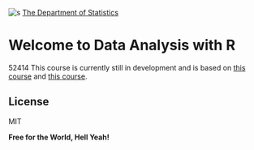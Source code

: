 ![s](http://math.huji.ac.il/~workshop2017/huji2.jpg)
[The Department of Statistics](http://new.huji.ac.il/en)

# **Welcome to Data Analysis with R**
52414
This course is currently still in development and is based on [this course](https://github.com/datasciencelabs/2017) and [this course](http://www.john-ros.com/Rcourse/). 


License
----

MIT


**Free for the World, Hell Yeah!**
